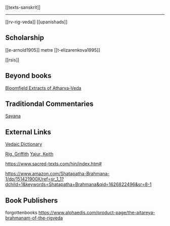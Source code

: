 [[texts-sanskrit]]

---

[[rv-rig-veda]]
[[upanishads]]

## Scholarship
[[e-arnold1905]] metre
[[t-elizarenkova1995]]

[[rsis]]

## Beyond books
[Bloomfield Extracts of Atharva-Veda](https://www.sacred-texts.com/hin/sbe42/index.htm)



## Traditiondal Commentaries
[Sayana](https://en.wikipedia.org/wiki/Sayana)

## External Links

[Vedaic Dictionary](https://www.amazon.com/Vedas-Index-Dictionary-Samhitas-Atharva-unabridged/dp/1541304071/ref=sr_1_19?dchild=1&keywords=rig+veda&qid=1626819388&sr=8-19)

[Rig, Griffith](https://www.amazon.com/Rigveda/dp/1456502948/ref=sr_1_24?dchild=1&keywords=rig+veda+griffith&qid=1626819377&sr=8-24)
[Yajur, Keith](https://www.amazon.com/Yajurveda/dp/1456503707/ref=sr_1_2?dchild=1&keywords=yajurveda&qid=1626819304&sr=8-2)


https://www.sacred-texts.com/hin/index.htm#

https://www.amazon.com/Shatapatha-Brahmana-1/dp/151421900X/ref=sr_1_1?dchild=1&keywords=Shatapatha+Brahmana&qid=1626822496&sr=8-1

## Book Publishers
forgottenbooks
https://www.alphaedis.com/product-page/the-aitareya-brahmanam-of-the-rigveda